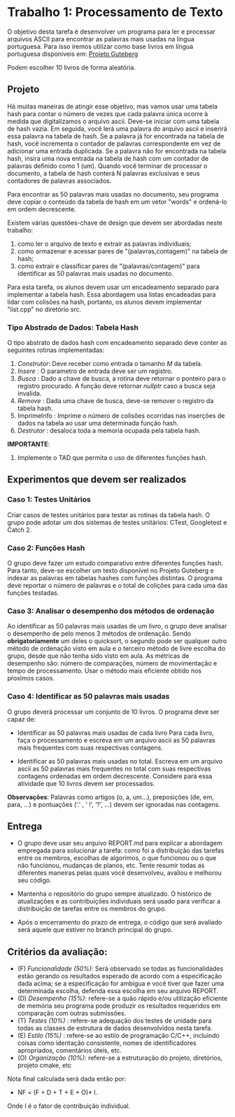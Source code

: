 # Trabalho 1: Processamento de Texto

O objetivo desta tarefa é desenvolver um programa para ler e processar arquivos ASCII para encontrar as palavras mais usadas na língua portuguesa. Para isso iremos utilizar como base livros em língua portuguesa disponíveis em:  [Projeto Guteberg](https://www.gutenberg.org/browse/languages/pt) 

Podem escolher 10 livros de forma aleatória.

## Projeto
Há muitas maneiras de atingir esse objetivo, mas vamos usar uma tabela hash para contar o número de vezes que cada palavra única ocorre à medida que digitalizamos o arquivo ascii. Deve-se iniciar com uma tabela de hash vazia. Em seguida, você lerá uma palavra do arquivo ascii e inserirá essa palavra na tabela de hash. Se a palavra já for encontrada na tabela de hash, você incrementa o contador de palavras correspondente em vez de adicionar uma entrada duplicada. Se a palavra não for encontrada na tabela  hash, insira uma nova entrada na tabela de hash com um contador de palavras definido como 1 (um). Quando você terminar de processar o documento, a tabela de hash conterá N palavras exclusivas e seus contadores de palavras associados.

Para encontrar as 50 palavras mais usadas no documento, seu programa deve copiar o conteúdo da tabela de hash em um vetor "words" e ordená-lo em ordem decrescente.

Existem várias questões-chave de design que devem ser abordadas neste trabalho: 
1. como ler o arquivo de texto e extrair as palavras individuais;
2. como armazenar e acessar pares de "(palavras,contagem)" na tabela de hash;
3. como extrair e classificar pares de "(palavras/contagem)" para identificar as 50 palavras mais usadas no documento.

Para esta tarefa, os alunos devem usar um encadeamento separado para implementar a tabela hash. 
Essa abordagem usa listas encadeadas para lidar com colisões na hash, portanto, os alunos devem 
implementar "list.cpp" no diretório src. 

### Tipo Abstrado de Dados: Tabela Hash

O tipo abstrato de dados hash com encadeamento separado deve conter as seguintes rotinas implementadas:
1. *Construtor*: Deve receber como entrada o tamanho *M* da tabela.
2. *Insere*    : O parametro de entrada deve ser um registro. 
3. *Busca*     : Dado a chave de busca, a rotina deve retornar o ponteiro para o registro procurado. A função deve retornar *nullptr* caso a busca seja invalida.
4. *Remove*    : Dada uma chave de busca, deve-se remover o registro da tabela hash.
5. ImprimeInfo : Imprime o número de colisões ocorridas nas inserções de dados na tabela ao usar uma determinada função hash.
6. *Destrutor* : desaloca toda a memoria ocupada pela tabela hash.

**IMPORTANTE**:
1. Implemente o TAD que permita o uso de diferentes funções hash. 

## Experimentos que devem ser realizados
 
### Caso 1: Testes Unitários

Criar casos de testes unitários para testar as rotinas da tabela hash. 
O grupo pode adotar um dos sistemas de testes unitários: CTest, Googletest e Catch 2.

### Caso 2: Funções Hash

O grupo deve fazer um estudo comparativo entre diferentes funções hash. Para tanto, deve-se escolher um 
texto disponível no Projeto Guteberg e indexar as palavras em tabelas hashes com funções distintas. O programa deve reportar o
número de palavras e o total de colições para cada uma das funções testadas.

### Caso 3: Analisar o desempenho dos métodos de ordenação

Ao identificar as 50 palavras mais usadas de um livro, o grupo deve analisar o desempenho de pelo menos 3 métodos de ordenação. 
Sendo **obrigatoriamente** um deles o quicksort, o segundo pode ser qualquer outro método de ordenação visto em aula e o terceiro método de livre escolha do grupo, desde que não tenha sido visto em aula.  As métricas de desempenho são: número de comparações, número de movimentação e tempo de processamento.
Usar o método mais eficiente obtido nos pŕoximos casos.

### Caso 4: Identificar as 50 palavras mais usadas

O grupo deverá processar um conjunto de 10 livros. O programa deve ser capaz de:
  - Identificar as 50 palavras mais usadas de cada livro Para cada livro, faça o processamento e escreva em um arquivo ascii as 50 palavras mais frequentes com suas respectivas contagens.

  - Identificar as 50 palavras mais usadas no total. Escreva em um arquivo ascii as 50 palavras mais frequentes no total com suas respectivas contagens ordenadas em ordem decrescente. Considere para essa atividade que 10 livros devem ser processados.

**Observações**:
Palavras como artigos (o, a, um…), preposições (de, em, para, …) e pontuações (‘.’ , ‘ !’, ‘?’, ...) devem ser ignoradas nas contagens. 

## Entrega

 - O grupo deve usar seu arquivo REPORT.md para explicar a abordagem empregada para solucionar a tarefa: como foi a distribuição das tarefas entre os membros,  escolhas de algorimos, o que funcionou ou o que não funcionou, mudanças de planos, etc. Tente resumir todas as diferentes maneiras pelas quais 
você desenvolveu, avaliou e melhorou seu código. 

 - Mantenha o repositório do grupo sempre atualizado. O histórico de atualizações e as contribuições individuais será usado para verificar a distribuição de tarefas entre os membros do grupo. 

- Após o encerramento do prazo de entrega, o código que será avaliado será aquele que estiver no branch principal do grupo.


## Critérios da avaliação:
 - (F) *Funcionalidade (50%)*: Será observado se todas as funcionalidades estão gerando os resultados esperado de acordo com a especificação dada acima; se a especificação for ambígua e você tiver que fazer uma determinada escolha, defenda essa escolha em seu arquivo REPORT.
 - (D) *Desempenho (15%)*: refere-se a quão rápido e/ou utilização eficiente de memória seu programa pode produzir os resultados requeridos em comparação com outras submissões.
 - (T) *Testes (10%)*    : refere-se adequação dos testes de unidade para todas as classes de estrutura de dados desenvolvidos nesta tarefa.
 - (E) *Estilo  (15%)*   : refere-se ao estilo de programação C/C++, incluindo coisas como identação consistente, nomes de identificadores apropriados, comentários úteis, etc.
 - (O) *Organização (10%)*: refere-se a estruturação do projeto, diretórios, projeto cmake, etc

Nota final calculada será dada então por: 
 - NF = (F + D + T + E + O)* I.

Onde I é o fator de contribuição individual. 

